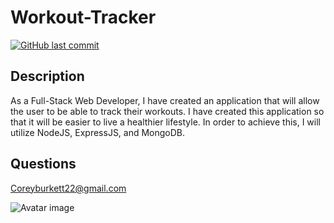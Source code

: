 # Workout-Tracker

[![GitHub last commit](https://img.shields.io/github/last-commit/cburkett22/Workout-Tracker)]()

## Description
As a Full-Stack Web Developer, I have created an application that will allow the user to be able to track their workouts. I have created this application so that it will be easier to live a healthier lifestyle. In order to achieve this, I will utilize NodeJS, ExpressJS, and MongoDB.

## Questions
Coreyburkett22@gmail.com

![Avatar image](https://avatars3.githubusercontent.com/u/63064602?v=4/to/img.png)